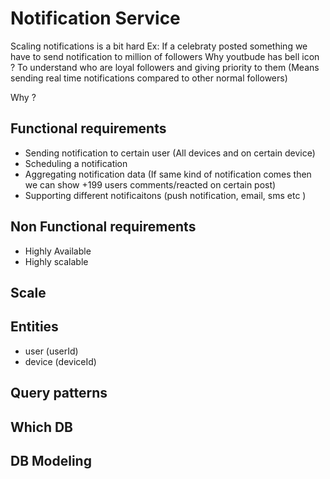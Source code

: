 # Notification Service

Scaling notifications is a bit hard 
Ex: If a celebraty posted something we have to send notification to million of followers 
Why youtbude has bell icon ?
To understand who are loyal followers and giving priority to them (Means sending real time notifications compared to other normal followers)

Why ?


## Functional requirements 
 * Sending notification to certain user (All devices and on certain device)
 * Scheduling a notification 
 * Aggregating notification data (If same kind of notification comes then we can show +199 users comments/reacted on certain post)
 * Supporting different notificaitons (push notification, email, sms etc )


## Non Functional requirements 
 * Highly Available 
 * Highly scalable 

## Scale

## Entities 
  * user (userId)
  * device (deviceId) 


## Query patterns

## Which DB

## DB Modeling



